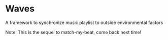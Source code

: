 # Waves

A framework to synchronize music playlist to outside environmental factors

Note: This is the sequel to match-my-beat, come back next time!
